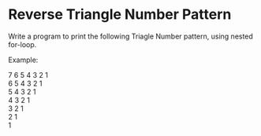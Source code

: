 # Reverse Triangle Number Pattern

Write a program to print the following Triagle Number pattern, using nested for-loop.

Example:

7 6 5 4 3 2 1
<br>
6 5 4 3 2 1
<br>
5 4 3 2 1
<br>
4 3 2 1
<br>
3 2 1
<br>
2 1
<br>
1
